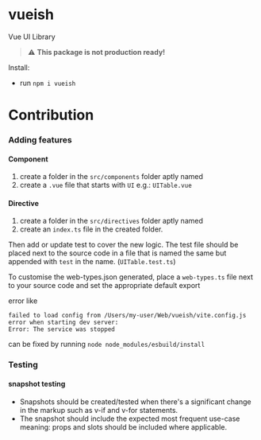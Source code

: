# vueish
Vue UI Library

> :warning: **This package is not production ready!**

Install:
 - run `npm i vueish`

# Contribution

### Adding features

#### Component
 1. create a folder  in the `src/components` folder aptly named
 2. create a `.vue` file that starts with `UI` e.g.: `UITable.vue`

#### Directive
1. create a folder  in the `src/directives` folder aptly named
2. create an `index.ts` file in the created folder.

Then add or update test to cover the new logic. The test file should be placed next to the source code in a file that is named the same but appended with `test` in the name. (`UITable.test.ts`)

To customise the web-types.json generated, place a `web-types.ts` file next to your source code and set the appropriate default export

error like
```text
failed to load config from /Users/my-user/Web/vueish/vite.config.js
error when starting dev server:
Error: The service was stopped
```

can be fixed by running `node node_modules/esbuild/install`

### Testing

#### snapshot testing

 - Snapshots should be created/tested when there's a significant change in the markup such as v-if and v-for statements.
 - The snapshot should include the expected most frequent use-case meaning: props and slots should be included where applicable.
